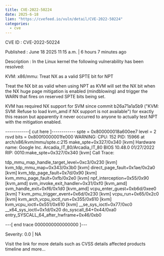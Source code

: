 ```yaml
---
title: CVE-2022-50224
date: 2025-6-18
lien: "https://cvefeed.io/vuln/detail/CVE-2022-50224"
categories:
  - cve
---
```


CVE ID : CVE-2022-50224

Published :  June 18
2025
11:15 a.m. | 6 hours
7 minutes ago

Description : In the Linux kernel
the following vulnerability has been resolved:

KVM: x86/mmu: Treat NX as a valid SPTE bit for NPT

Treat the NX bit as valid when using NPT
as KVM will set the NX bit when
the NX huge page mitigation is enabled (mindblowing) and trigger the WARN
that fires on reserved SPTE bits being set.

KVM has required NX support for SVM since commit b26a71a1a5b9 ("KVM: SVM:
Refuse to load kvm_amd if NX support is not available") for exactly this
reason
but apparently it never occurred to anyone to actually test NPT
with the mitigation enabled.

  ------------[ cut here ]------------
  spte = 0x800000018a600ee7
level = 2
rsvd bits = 0x800f0000001fe000
  WARNING: CPU: 152 PID: 15966 at arch/x86/kvm/mmu/spte.c:215 make_spte+0x327/0x340 [kvm]
  Hardware name: Google
Inc. Arcadia_IT_80/Arcadia_IT_80
BIOS 10.48.0 01/27/2022
  RIP: 0010:make_spte+0x327/0x340 [kvm]
  Call Trace:
   
   tdp_mmu_map_handle_target_level+0xc3/0x230 [kvm]
   kvm_tdp_mmu_map+0x343/0x3b0 [kvm]
   direct_page_fault+0x1ae/0x2a0 [kvm]
   kvm_tdp_page_fault+0x7d/0x90 [kvm]
   kvm_mmu_page_fault+0xfb/0x2e0 [kvm]
   npf_interception+0x55/0x90 [kvm_amd]
   svm_invoke_exit_handler+0x31/0xf0 [kvm_amd]
   svm_handle_exit+0xf6/0x1d0 [kvm_amd]
   vcpu_enter_guest+0xb6d/0xee0 [kvm]
   ? kvm_pmu_trigger_event+0x6d/0x230 [kvm]
   vcpu_run+0x65/0x2c0 [kvm]
   kvm_arch_vcpu_ioctl_run+0x355/0x610 [kvm]
   kvm_vcpu_ioctl+0x551/0x610 [kvm]
   __se_sys_ioctl+0x77/0xc0
   __x64_sys_ioctl+0x1d/0x20
   do_syscall_64+0x44/0xa0
   entry_SYSCALL_64_after_hwframe+0x46/0xb0
   
  ---[ end trace 0000000000000000 ]---

Severity: 0.0 | NA

Visit the link for more details
such as CVSS details
affected products
timeline
and more...
